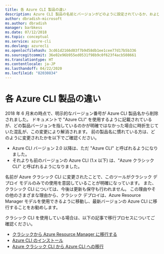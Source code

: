 ```yaml
---
title: 各 Azure CLI 製品の違い
description: Azure CLI 製品の名前とバージョンがどのように設定されているか、およびそのアップグレード方法について説明します。
author: dbradish-microsoft
ms.author: dbradish
manager: barbkess
ms.date: 07/12/2018
ms.topic: conceptual
ms.service: azure-cli
ms.devlang: azurecli
ms.openlocfilehash: 3cd61d2166d03f7b9d58db1ee1cee77d17b5b336
ms.sourcegitcommit: 36e02e96b955ed0531f98b9c0f623f4acb508661
ms.translationtype: HT
ms.contentlocale: ja-JP
ms.lasthandoff: 04/22/2020
ms.locfileid: "82030834"
---
```

# <a name="differences-between-azure-cli-products"></a>各 Azure CLI 製品の違い

2018 年 6 月末の時点で、明示的なバージョン番号が Azure CLI 製品名から削除されました。 ドキュメントで "Azure CLI" を使用するように記載されているが、どの製品バージョンを指しているのかが明確ではなかった場合に時折生じていた混乱が、この変更により解消されます。 前の製品名に慣れている方は、どのように変更されたかを以下でご確認ください。

* Azure CLI バージョン 2.0 以降は、ただ "Azure CLI" と呼ばれるようになりました。
* それよりも前のバージョンの Azure CLI (1.x 以下) は、"Azure クラシック CLI" と呼ばれるようになりました。

名前が Azure クラシック CLI に変更されたことで、このツールがクラシック デプロイ モデルのみでの使用を意図していることが明確になっています。 また、クラシック CLI については、今後は更新も保守も行われません。 この理由やその他のさまざまな理由から、クラシック デプロイは、Azure Resource Manager モデルを使用できるように移動し、最新バージョンの Azure CLI に移行することをお勧めします。

クラシック CLI を使用している場合は、以下の記事で移行プロセスについてご確認ください。

* [クラシックから Azure Resource Manager に移行する](/azure/virtual-machines/linux/migration-classic-resource-manager-overview)
* [Azure CLI のインストール](install-azure-cli.md)
* [Azure クラシック CLI から Azure CLI への移行](https://github.com/Azure/azure-cli/blob/dev/doc/classic_cli_migration.md)
